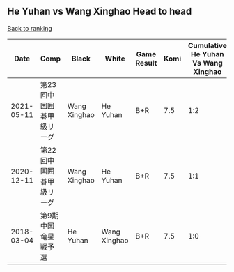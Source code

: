 ## He Yuhan vs Wang Xinghao Head to head

[Back to ranking](../../index.md)




| **Date** | **Comp** | **Black** | **White** | **Game Result** | **Komi** | **Cumulative He Yuhan Vs Wang Xinghao** | **He Yuhan Streak** | **Wang Xinghao Streak** | 
| --- | --- | --- | --- | --- | --- | --- | --- | --- |
| 2021-05-11 | 第23回中国囲碁甲級リーグ | Wang Xinghao | He Yuhan | B+R | 7.5 | 1:2 | 0 | 2 | 
| 2020-12-11 | 第22回中国囲碁甲級リーグ | Wang Xinghao | He Yuhan | B+R | 7.5 | 1:1 | 0 | 1 | 
| 2018-03-04 | 第9期中国竜星戦予選 | He Yuhan | Wang Xinghao | B+R | 7.5 | 1:0 | 1 | 0 |





